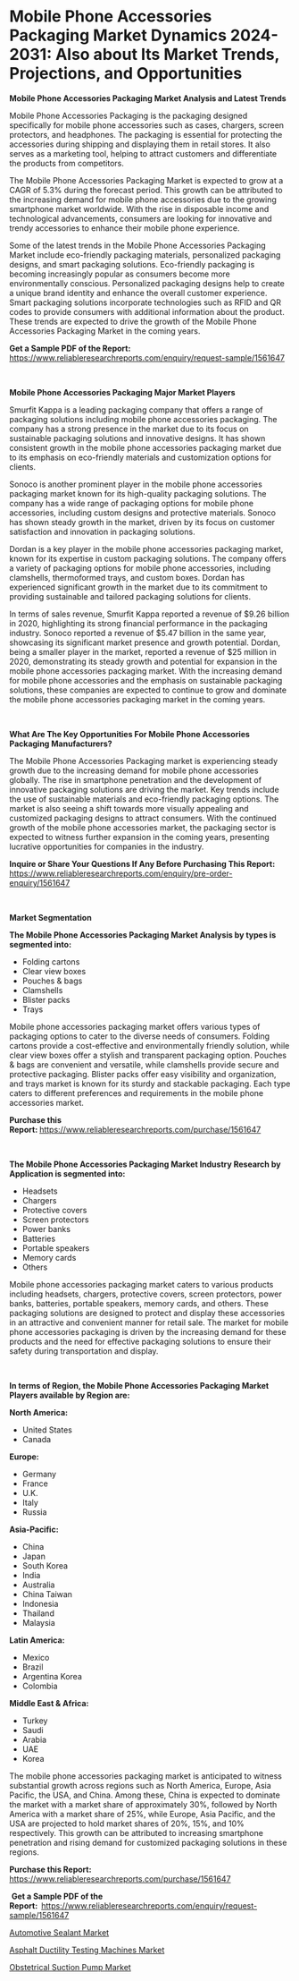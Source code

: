 <p><h1>Mobile Phone Accessories Packaging Market Dynamics 2024-2031: Also about Its Market Trends, Projections, and Opportunities</h1></p><p><strong>Mobile Phone Accessories Packaging Market Analysis and Latest Trends</strong></p>
<p><p>Mobile Phone Accessories Packaging is the packaging designed specifically for mobile phone accessories such as cases, chargers, screen protectors, and headphones. The packaging is essential for protecting the accessories during shipping and displaying them in retail stores. It also serves as a marketing tool, helping to attract customers and differentiate the products from competitors.</p><p>The Mobile Phone Accessories Packaging Market is expected to grow at a CAGR of 5.3% during the forecast period. This growth can be attributed to the increasing demand for mobile phone accessories due to the growing smartphone market worldwide. With the rise in disposable income and technological advancements, consumers are looking for innovative and trendy accessories to enhance their mobile phone experience.</p><p>Some of the latest trends in the Mobile Phone Accessories Packaging Market include eco-friendly packaging materials, personalized packaging designs, and smart packaging solutions. Eco-friendly packaging is becoming increasingly popular as consumers become more environmentally conscious. Personalized packaging designs help to create a unique brand identity and enhance the overall customer experience. Smart packaging solutions incorporate technologies such as RFID and QR codes to provide consumers with additional information about the product. These trends are expected to drive the growth of the Mobile Phone Accessories Packaging Market in the coming years.</p></p>
<p><strong>Get a Sample PDF of the Report:&nbsp;</strong> <a href="https://www.reliableresearchreports.com/enquiry/request-sample/1561647">https://www.reliableresearchreports.com/enquiry/request-sample/1561647</a></p>
<p>&nbsp;</p>
<p><strong>Mobile Phone Accessories Packaging Major Market Players</strong></p>
<p><p>Smurfit Kappa is a leading packaging company that offers a range of packaging solutions including mobile phone accessories packaging. The company has a strong presence in the market due to its focus on sustainable packaging solutions and innovative designs. It has shown consistent growth in the mobile phone accessories packaging market due to its emphasis on eco-friendly materials and customization options for clients.</p><p>Sonoco is another prominent player in the mobile phone accessories packaging market known for its high-quality packaging solutions. The company has a wide range of packaging options for mobile phone accessories, including custom designs and protective materials. Sonoco has shown steady growth in the market, driven by its focus on customer satisfaction and innovation in packaging solutions.</p><p>Dordan is a key player in the mobile phone accessories packaging market, known for its expertise in custom packaging solutions. The company offers a variety of packaging options for mobile phone accessories, including clamshells, thermoformed trays, and custom boxes. Dordan has experienced significant growth in the market due to its commitment to providing sustainable and tailored packaging solutions for clients.</p><p>In terms of sales revenue, Smurfit Kappa reported a revenue of $9.26 billion in 2020, highlighting its strong financial performance in the packaging industry. Sonoco reported a revenue of $5.47 billion in the same year, showcasing its significant market presence and growth potential. Dordan, being a smaller player in the market, reported a revenue of $25 million in 2020, demonstrating its steady growth and potential for expansion in the mobile phone accessories packaging market. With the increasing demand for mobile phone accessories and the emphasis on sustainable packaging solutions, these companies are expected to continue to grow and dominate the mobile phone accessories packaging market in the coming years.</p></p>
<p>&nbsp;</p>
<p><strong>What Are The Key Opportunities For Mobile Phone Accessories Packaging Manufacturers?</strong></p>
<p><p>The Mobile Phone Accessories Packaging market is experiencing steady growth due to the increasing demand for mobile phone accessories globally. The rise in smartphone penetration and the development of innovative packaging solutions are driving the market. Key trends include the use of sustainable materials and eco-friendly packaging options. The market is also seeing a shift towards more visually appealing and customized packaging designs to attract consumers. With the continued growth of the mobile phone accessories market, the packaging sector is expected to witness further expansion in the coming years, presenting lucrative opportunities for companies in the industry.</p></p>
<p><strong>Inquire or Share Your Questions If Any Before Purchasing This Report:</strong> <a href="https://www.reliableresearchreports.com/enquiry/pre-order-enquiry/1561647">https://www.reliableresearchreports.com/enquiry/pre-order-enquiry/1561647</a></p>
<p>&nbsp;</p>
<p><strong>Market Segmentation</strong></p>
<p><strong>The Mobile Phone Accessories Packaging Market Analysis by types is segmented into:</strong></p>
<p><ul><li>Folding cartons</li><li>Clear view boxes</li><li>Pouches & bags</li><li>Clamshells</li><li>Blister packs</li><li>Trays</li></ul></p>
<p><p>Mobile phone accessories packaging market offers various types of packaging options to cater to the diverse needs of consumers. Folding cartons provide a cost-effective and environmentally friendly solution, while clear view boxes offer a stylish and transparent packaging option. Pouches & bags are convenient and versatile, while clamshells provide secure and protective packaging. Blister packs offer easy visibility and organization, and trays market is known for its sturdy and stackable packaging. Each type caters to different preferences and requirements in the mobile phone accessories market.</p></p>
<p><strong>Purchase this Report:&nbsp;</strong><a href="https://www.reliableresearchreports.com/purchase/1561647">https://www.reliableresearchreports.com/purchase/1561647</a></p>
<p>&nbsp;</p>
<p><strong>The Mobile Phone Accessories Packaging Market Industry Research by Application is segmented into:</strong></p>
<p><ul><li>Headsets</li><li>Chargers</li><li>Protective covers</li><li>Screen protectors</li><li>Power banks</li><li>Batteries</li><li>Portable speakers</li><li>Memory cards</li><li>Others</li></ul></p>
<p><p>Mobile phone accessories packaging market caters to various products including headsets, chargers, protective covers, screen protectors, power banks, batteries, portable speakers, memory cards, and others. These packaging solutions are designed to protect and display these accessories in an attractive and convenient manner for retail sale. The market for mobile phone accessories packaging is driven by the increasing demand for these products and the need for effective packaging solutions to ensure their safety during transportation and display.</p></p>
<p>&nbsp;</p>
<p><strong>In terms of Region, the Mobile Phone Accessories Packaging Market Players available by Region are:</strong></p>
<p>
    <p> <strong> North America: </strong>
        <ul>
            <li>United States</li>
            <li>Canada</li>
        </ul>
        </p> 
    <p> <strong> Europe: </strong>
        <ul>
            <li>Germany</li>
            <li>France</li>
            <li>U.K.</li>
            <li>Italy</li>
            <li>Russia</li>
        </ul>
        </p> 
    <p> <strong> Asia-Pacific: </strong>
        <ul>
            <li>China</li>
            <li>Japan</li>
            <li>South Korea</li>
            <li>India</li>
            <li>Australia</li>
            <li>China Taiwan</li>
            <li>Indonesia</li>
            <li>Thailand</li>
            <li>Malaysia</li>
        </ul>
        </p> 
    <p> <strong> Latin America: </strong>
        <ul>
            <li>Mexico</li>
            <li>Brazil</li>
            <li>Argentina Korea</li>
            <li>Colombia</li>
        </ul>
        </p> 
    <p> <strong> Middle East & Africa: </strong>
        <ul>
            <li>Turkey</li>
            <li>Saudi</li>
            <li>Arabia</li>
            <li>UAE</li>
            <li>Korea</li>
        </ul>
    </p>
    </p>
<p><p>The mobile phone accessories packaging market is anticipated to witness substantial growth across regions such as North America, Europe, Asia Pacific, the USA, and China. Among these, China is expected to dominate the market with a market share of approximately 30%, followed by North America with a market share of 25%, while Europe, Asia Pacific, and the USA are projected to hold market shares of 20%, 15%, and 10% respectively. This growth can be attributed to increasing smartphone penetration and rising demand for customized packaging solutions in these regions.</p></p>
<p><strong>Purchase this Report: </strong><a href="https://www.reliableresearchreports.com/purchase/1561647">https://www.reliableresearchreports.com/purchase/1561647</a></p>
<p>&nbsp;<strong>Get a Sample PDF of the Report:&nbsp;&nbsp;</strong><a href="https://www.reliableresearchreports.com/enquiry/request-sample/1561647">https://www.reliableresearchreports.com/enquiry/request-sample/1561647</a></p>
<p><strong></strong></p>
<p><p><a href="https://view.publitas.com/reportprime-1/automotive-sealant-market-research-report-provides-critical-insights-that-can-help-shape-business-development-and-investment-strategies/">Automotive Sealant Market</a></p><p><a href="https://view.publitas.com/reportprime-1/asphalt-ductility-testing-machines-market-centers-on-aspects-such-as-market-growth-market-share-market-opportunity-and-projected-forecasts-spanning-from-2023-to-2030/">Asphalt Ductility Testing Machines Market</a></p><p><a href="https://view.publitas.com/reportprime-1/obstetrical-suction-pump-market-research-report-provides-critical-insights-that-can-help-shape-business-development-and-investment-strategies/">Obstetrical Suction Pump Market</a></p></p>